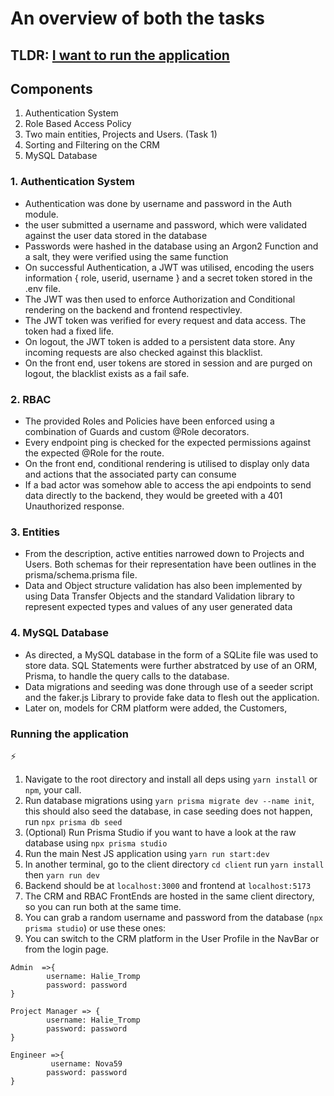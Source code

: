 # An overview of both the tasks

## TLDR: [I want to run the application](#running-the-application)

## Components

1. Authentication System
2. Role Based Access Policy
3. Two main entities, Projects and Users. (Task 1)
4. Sorting and Filtering on the CRM
5. MySQL Database

### 1. Authentication System

- Authentication was done by username and password in the Auth module.
- the user submitted a username and password, which were validated against the user data stored in the database
- Passwords were hashed in the database using an Argon2 Function and a salt, they were verified using the same function
- On successful Authentication, a JWT was utilised, encoding the users information { role, userid, username } and a secret token stored in the .env file.
- The JWT was then used to enforce Authorization and Conditional rendering on the backend and frontend respectivley.
- The JWT token was verified for every request and data access. The token had a fixed life.
- On logout, the JWT token is added to a persistent data store. Any incoming requests are also checked against this blacklist.
- On the front end, user tokens are stored in session and are purged on logout, the blacklist exists as a fail safe.

### 2. RBAC

- The provided Roles and Policies have been enforced using a combination of Guards and custom @Role decorators.
- Every endpoint ping is checked for the expected permissions against the expected @Role for the route.
- On the front end, conditional rendering is utilised to display only data and actions that the associated party can consume
- If a bad actor was somehow able to access the api endpoints to send data directly to the backend, they would be greeted with a 401 Unauthorized response.

### 3. Entities

- From the description, active entities narrowed down to Projects and Users. Both schemas for their representation have been outlines in the prisma/schema.prisma file.
- Data and Object structure validation has also been implemented by using Data Transfer Objects and the standard Validation library to represent expected types and values of any user generated data

### 4. MySQL Database

- As directed, a MySQL database in the form of a SQLite file was used to store data. SQL Statements were further abstratced by use of an ORM, Prisma, to handle the query calls to the database.
- Data migrations and seeding was done through use of a seeder script and the faker.js Library to provide fake data to flesh out the application.
- Later on, models for CRM platform were added, the Customers,

### Running the application 
⚡

1. Navigate to the root directory and install all deps using `yarn install` or `npm`, your call.
2. Run database migrations using `yarn prisma migrate dev --name init`, this should also seed the database, in case seeding does not happen, run `npx prisma db seed`
3. (Optional) Run Prisma Studio if you want to have a look at the raw database using `npx prisma studio`
4. Run the main Nest JS application using `yarn run start:dev`
5. In another terminal, go to the client directory `cd client` run `yarn install` then `yarn run dev`
6. Backend should be at `localhost:3000` and frontend at `localhost:5173`
7. The CRM and RBAC FrontEnds are hosted in the same client directory, so you can run both at the same time.
8. You can grab a random username and password from the database (`npx prisma studio`) or use these ones:
9. You can switch to the CRM platform in the User Profile in the NavBar or from the login page.

```
Admin  =>{
        username: Halie_Tromp
        password: password
}

Project Manager => {
        username: Halie_Tromp
        password: password
}

Engineer =>{
         username: Nova59
        password: password
}
```
